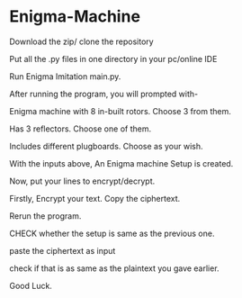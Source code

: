 # Enigma-Machine
Download the zip/ clone the repository

Put all the .py files in one directory in your pc/online IDE

Run Enigma Imitation main.py.

After running the program, you will prompted with-

Enigma machine with 8 in-built rotors. Choose 3 from them.

Has 3 reflectors. Choose one of them.

Includes different plugboards. Choose as your wish.

With the inputs above, An Enigma machine Setup is created.

Now, put your lines to encrypt/decrypt.

Firstly, Encrypt your text.
Copy the ciphertext.

Rerun the program.

CHECK whether the setup is same as the previous one.

paste the ciphertext as input 

check if that is as same as the plaintext you gave earlier.

Good Luck.
